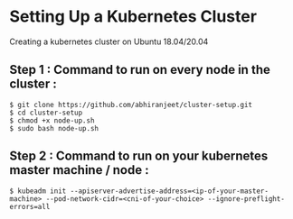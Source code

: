 # Setting Up a Kubernetes Cluster
Creating a kubernetes cluster on Ubuntu 18.04/20.04

## Step 1 : Command to run on every node in the cluster :
```
$ git clone https://github.com/abhiranjeet/cluster-setup.git
$ cd cluster-setup
$ chmod +x node-up.sh
$ sudo bash node-up.sh
```

## Step 2 : Command to run on your kubernetes master machine / node :
```
$ kubeadm init --apiserver-advertise-address=<ip-of-your-master-machine> --pod-network-cidr=<cni-of-your-choice> --ignore-preflight-errors=all
```
